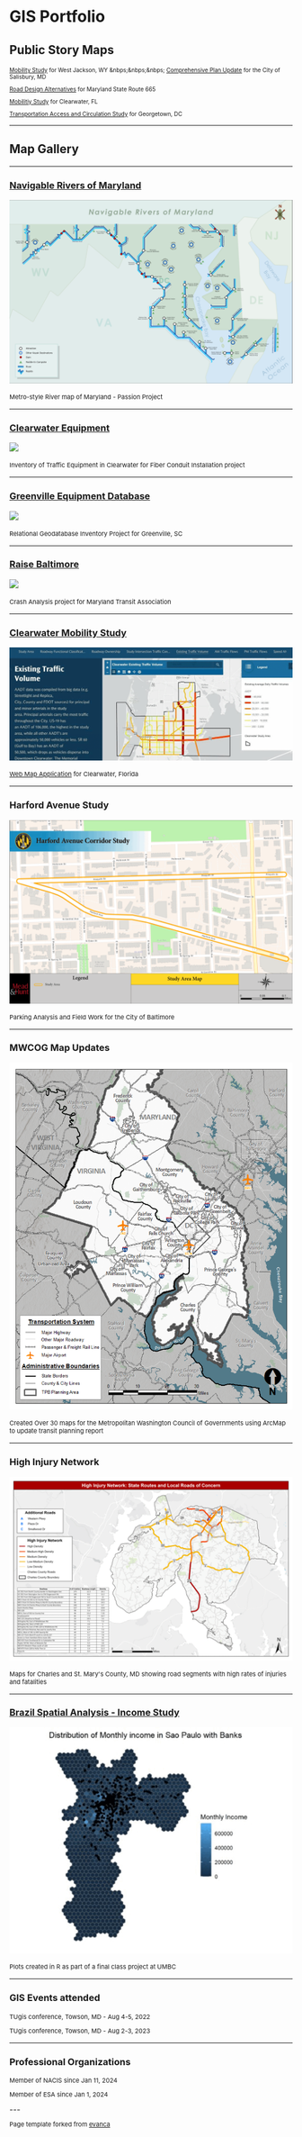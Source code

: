 # GIS Portfolio


## Public Story Maps
<p style="font-size:10px"> <a href="https://storymaps.arcgis.com/stories/e9ea44b8bfa14ade80274ed84efabfc9">Mobility Study</a> for West Jackson, WY&nbsp;&nbps;&nbps;&nbps;&nbsp;<a href="https://storymaps.arcgis.com/stories/60c0760d14274fe8bcd0b9be25dad706">Comprehensive Plan Update</a> for the City of Salisbury, MD</p>                            
<p style="font-size:10px"> <a href="https://storymaps.arcgis.com/stories/c280f30675494022bf0f7a511e98a9ea">Road Design Alternatives</a> for Maryland State Route 665</p>
<p style="font-size:10px"> <a href="https://storymaps.arcgis.com/stories/edb73bf91e904ed2a7bca50f06425b48">Mobilitiy Study</a> for Clearwater, FL</p>
<p style="font-size:10px"> <a href="https://storymaps.arcgis.com/stories/cb41e5736e2849c997759b5c34224502">Transportation Access and Circulation Study</a> for Georgetown, DC</p>

---
## Map Gallery

---
### [Navigable Rivers of Maryland](/projects/MD_Rivers/index.md)
[<img src="/images/MarylandWaterTrails.png?raw=true"/>](/pdf/MarylandWaterTrails.pdf)
<p style="font-size:11px">Metro-style River map of Maryland - Passion Project </p> 


---
### [Clearwater Equipment](/projects/clearwater_equipment/index.md)
[<img src="/images/Clearwater_equipment_map.png?raw=true"/>](/pdf/equipment_map.pdf)
<p style="font-size:11px">Inventory of Traffic Equipment in Clearwater for Fiber Conduit Installation project </p> 

---
### [Greenville Equipment Database](/projects/Greenville/index.md)
[<img src="/images/Greenville_Database_Reupload.png?raw=true"/>](/pdf/Greenville_Merged.pdf)
<p style="font-size:11px">Relational Geodatabase Inventory Project for Greenville, SC</p>  
  
  
---
### [Raise Baltimore](/projects/raisebaltimore/index.md)
[<img src="/images/RaiseBalt_ShortGif.gif?raw=true"/>](/pdf/RaiseBaltimore_PDFmaps_compressed.pdf)
<p style="font-size:11px">Crash Analysis project for Maryland Transit Association</p> 


---
### [Clearwater Mobility Study](/projects/ClearwaterProject/index.md)
[<img src="/images/Clearwater_Gif.gif?raw=true"/>](/pdf/Headway_extraction.pdf)
<p style="font-size:11px"> <a href="https://storymaps.arcgis.com/stories/edb73bf91e904ed2a7bca50f06425b48">Web Map Application</a> for Clearwater, Florida</p>
  

---
### Harford Avenue Study
[<img src="/images/Harford_Gif.gif?raw=true"/>](/pdf/Harford_Merged.pdf)
<p style="font-size:11px">Parking Analysis and Field Work for the City of Baltimore</p> 


---
### MWCOG Map Updates
[<img src="/images/MWCOG_FreightPlan_Figure1_TPB.png?raw=true"/>](/pdf/MWCOG_Merged.pdf)
<p style="font-size:11px">Created Over 30 maps for the Metropolitan Washington Council of Governments using ArcMap to update transit planning report</p>

  
  
---
### High Injury Network
[<img src="/images/CharlesMarysGif.gif?raw=true"/>](/pdf/CharlesMarysMerged.pdf)
<p style="font-size:11px">Maps for Charles and St. Mary's County, MD showing road segments with high rates of injuries and fatalities</p>    
  
  
  
  
  
---
### [Brazil Spatial Analysis - Income Study](/pdf/486_final_text.pdf)
[<img src="/images/BrazilGif.gif?raw=true"/>](/pdf/final_proj.pdf)
<p style="font-size:11px">Plots created in R as part of a final class project at UMBC</p> 



---
### GIS Events attended
<p style="font-size:11px">TUgis conference, Towson, MD - Aug 4-5, 2022 </p>
<p style="font-size:11px">TUgis conference, Towson, MD - Aug 2-3, 2023 </p>


---
### Professional Organizations
<p style="font-size:11px">Member of NACIS since Jan 11, 2024 </p>
<p style="font-size:11px">Member of ESA since Jan 1, 2024 </p>
---


<p style="font-size:11px">Page template forked from <a href="https://github.com/evanca/quick-portfolio">evanca</a></p>
<!-- Remove above link if you don't want to attibute -->
